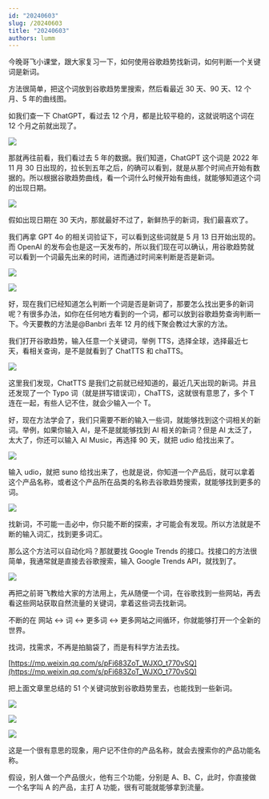 ```yaml
---
id: "20240603"
slug: /20240603
title: "20240603"
authors: lumm
---
```

今晚哥飞小课堂，跟大家复习一下，如何使用谷歌趋势找新词，如何判断一个关键词是新词。

方法很简单，把这个词放到谷歌趋势里搜索，然后看最近 30 天、90 天、12 个月、5 年的曲线图。

如我们查一下 ChatGPT，看过去 12 个月，都是比较平稳的，这就说明这个词在 12 个月之前就出现了。

![](https://images.lummstudio.com/images/2024/08/miniclass/20240603-01.jpg)

那就再往前看，我们看过去 5 年的数据。我们知道，ChatGPT 这个词是 2022 年 11 月 30 日出现的，拉长到五年之后，的确可以看到，就是从那个时间点开始有数据的。所以根据谷歌趋势曲线，看一个词什么时候开始有曲线，就能够知道这个词的出现日期。

![](https://images.lummstudio.com/images/2024/08/miniclass/20240603-02.jpg)

假如出现日期在 30 天内，那就最好不过了，新鲜热乎的新词，我们最喜欢了。

我们再拿 GPT 4o 的相关词验证下，可以看到这些词就是 5 月 13 日开始出现的。而 OpenAI 的发布会也是这一天发布的，所以我们现在可以确认，用谷歌趋势就可以看到一个词最先出来的时间，进而通过时间来判断是否是新词。

![](https://images.lummstudio.com/images/2024/08/miniclass/20240603-03.jpg)

![](https://images.lummstudio.com/images/2024/08/miniclass/20240603-04.jpg)

好，现在我们已经知道怎么判断一个词是否是新词了，那要怎么找出更多的新词呢？有很多办法，如你在任何地方看到的一个词，都可以放到谷歌趋势查询判断一下。今天要教的方法是@Banbri 去年 12 月的线下聚会教过大家的方法。

我们打开谷歌趋势，输入任意一个关键词，举例 TTS，选择全球，选择最近七天，看相关查询，是不是就看到了 ChatTTS 和 chaTTS。

![](https://images.lummstudio.com/images/2024/08/miniclass/20240603-05.jpg)

这里我们发现，ChatTTS 是我们之前就已经知道的，最近几天出现的新词。并且还发现了一个 Typo 词（就是拼写错误词），ChaTTS，这就很有意思了，多个 T 连在一起，有些人记不住，就会少输入一个 T。

好，现在方法学会了，我们只需要不断的输入一些词，就能够找到这个词相关的新词。举例，如果你输入 AI，是不是就能够找到 AI 相关的新词？但是 AI 太泛了，太大了，你还可以输入 AI Music，再选择 90 天，就把 udio 给找出来了。

![](https://images.lummstudio.com/images/2024/08/miniclass/20240603-06.jpg)

输入 udio，就把 suno 给找出来了，也就是说，你知道一个产品后，就可以拿着这个产品名称，或者这个产品所在品类的名称去谷歌趋势搜索，就能够找到更多的词。

![](https://images.lummstudio.com/images/2024/08/miniclass/20240603-07.jpg)

找新词，不可能一击必中，你只能不断的探索，才可能会有发现。所以方法就是不断的输入词汇，找到更多词汇。

那么这个方法可以自动化吗？那就要找 Google Trends 的接口。找接口的方法很简单，我通常就是直接去谷歌搜索，输入 Google Trends API，就找到了。

![](https://images.lummstudio.com/images/2024/08/miniclass/20240603-08.jpg)

再把之前哥飞教给大家的方法用上，先从随便一个词，在谷歌找到一些网站，再去看这些网站获取自然流量的关键词，拿着这些词去找新词。

不断的在 网站 <-> 词 <-> 更多词 <-> 更多网站之间循环，你就能够打开一个全新的世界。

找词，找需求，不再是拍脑袋了，而是有科学方法去找。

[https://mp.weixin.qq.com/s/pFi683ZoT_WJXO_t770vSQ](https://mp.weixin.qq.com/s/pFi683ZoT_WJXO_t770vSQ)

把上面文章里总结的 51 个关键词放到谷歌趋势里去，也能找到一些新词。

![](https://images.lummstudio.com/images/2024/08/miniclass/20240603-09.jpg)

![](https://images.lummstudio.com/images/2024/08/miniclass/20240603-10.jpg)

![](https://images.lummstudio.com/images/2024/08/miniclass/20240603-11.jpg)

这是一个很有意思的现象，用户记不住你的产品名称，就会去搜索你的产品功能名称。

假设，别人做一个产品很火，他有三个功能，分别是 A、B、C，此时，你直接做一个名字叫 A 的产品，主打 A 功能，很有可能就能够拿到流量。